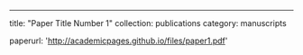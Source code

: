 ---
title: "Paper Title Number 1"
collection: publications
category: manuscripts

paperurl: 'http://academicpages.github.io/files/paper1.pdf'
